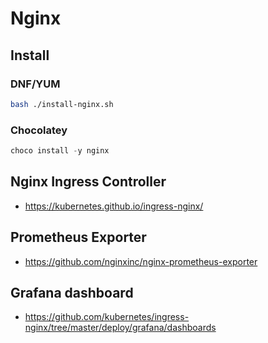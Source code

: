 # Nginx

## Install

### DNF/YUM

```bash
bash ./install-nginx.sh
```

### Chocolatey

```ps1
choco install -y nginx
```

## Nginx Ingress Controller

- <https://kubernetes.github.io/ingress-nginx/>

## Prometheus Exporter

- <https://github.com/nginxinc/nginx-prometheus-exporter>

## Grafana dashboard

- <https://github.com/kubernetes/ingress-nginx/tree/master/deploy/grafana/dashboards>
